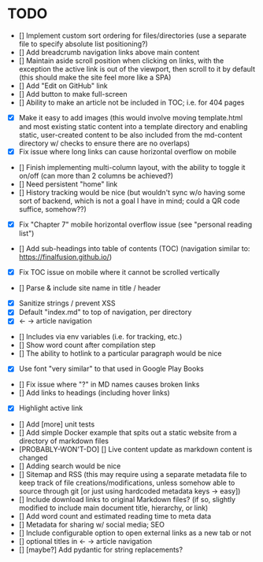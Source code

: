 # TODO

- [] Implement custom sort ordering for files/directories (use a separate file to specify absolute list positioning?)
- [] Add breadcrumb navigation links above main content
- [] Maintain aside scroll position when clicking on links, with the exception the active link is out of the viewport, then scroll to it by default (this should make the site feel more like a SPA)
- [] Add "Edit on GitHub" link
- [] Add button to make full-screen
- [] Ability to make an article not be included in TOC; i.e. for 404 pages
- [X] Make it easy to add images (this would involve moving template.html and most existing static content into a template directory and enabling static, user-created content to be also included from the md-content directory w/ checks to ensure there are no overlaps)
- [X] Fix issue where long links can cause horizontal overflow on mobile
- [] Finish implementing multi-column layout, with the ability to toggle it on/off (can more than 2 columns be achieved?)
- [] Need persistent "home" link
- [] History tracking would be nice (but wouldn't sync w/o having some sort of backend, which is not a goal I have in mind; could a QR code suffice, somehow??)
- [X] Fix "Chapter 7" mobile horizontal overflow issue (see "personal reading list")
- [] Add sub-headings into table of contents (TOC) (navigation similar to: https://finalfusion.github.io/)
- [X] Fix TOC issue on mobile where it cannot be scrolled vertically
- [] Parse & include site name in title / header
- [X] Sanitize strings / prevent XSS
- [X] Default "index.md" to top of navigation, per directory
- [X] <- -> article navigation
- [] Includes via env variables (i.e. for tracking, etc.)
- [] Show word count after compilation step
- [] The ability to hotlink to a particular paragraph would be nice
- [X] Use font "very similar" to that used in Google Play Books
- [] Fix issue where "?" in MD names causes broken links
- [] Add links to headings (including hover links)
- [X] Highlight active link
- [] Add [more] unit tests
- [] Add simple Docker example that spits out a static website from a directory of markdown files
- [PROBABLY-WON'T-DO] [] Live content update as markdown content is changed
- [] Adding search would be nice
- [] Sitemap and RSS (this may require using a separate metadata file to keep track of file creations/modifications, unless somehow able to source through git [or just using hardcoded metadata keys -> easy])
- [] Include download links to original Markdown files? (if so, slightly modified to include main document title, hierarchy, or link)
- [] Add word count and estimated reading time to meta data
- [] Metadata for sharing w/ social media; SEO
- [] Include configurable option to open external links as a new tab or not
- [] optional titles in <- -> article navigation
- [] [maybe?] Add pydantic for string replacements?
